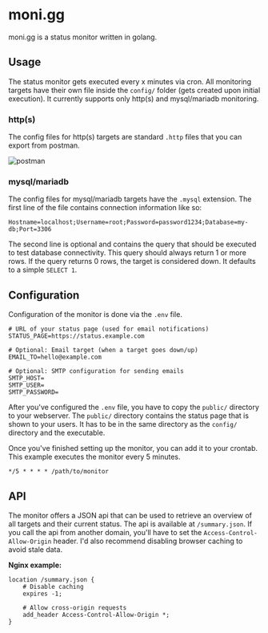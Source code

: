 # moni.gg

moni.gg is a status monitor written in golang.

## Usage
The status monitor gets executed every x minutes via cron. All monitoring targets have their own file inside the `config/` folder (gets created upon initial execution). It currently supports only http(s) and mysql/mariadb monitoring.

### http(s)
The config files for http(s) targets are standard `.http` files that you can export from postman.

![postman](https://i.shrt.day/LOCuCiKo93.png)

### mysql/mariadb
The config files for mysql/mariadb targets have the `.mysql` extension. The first line of the file contains connection information like so:
```
Hostname=localhost;Username=root;Password=password1234;Database=my-db;Port=3306
```
The second line is optional and contains the query that should be executed to test database connectivity. This query should always return 1 or more rows. If the query returns 0 rows, the target is considered down. It defaults to a simple `SELECT 1`.

## Configuration
Configuration of the monitor is done via the `.env` file.
```env
# URL of your status page (used for email notifications)
STATUS_PAGE=https://status.example.com

# Optional: Email target (when a target goes down/up)
EMAIL_TO=hello@example.com

# Optional: SMTP configuration for sending emails
SMTP_HOST=
SMTP_USER=
SMTP_PASSWORD=
```

After you've configured the `.env` file, you have to copy the `public/` directory to your webserver. The `public/` directory contains the status page that is shown to your users. It has to be in the same directory as the `config/` directory and the executable.

Once you've finished setting up the monitor, you can add it to your crontab. This example executes the monitor every 5 minutes.
```cron
*/5 * * * * /path/to/monitor
```

## API
The monitor offers a JSON api that can be used to retrieve an overview of all targets and their current status. The api is available at `/summary.json`. If you call the api from another domain, you'll have to set the `Access-Control-Allow-Origin` header. I'd also recommend disabling browser caching to avoid stale data.

**Nginx example:**
```nginx
location /summary.json {
    # Disable caching
    expires -1;

    # Allow cross-origin requests
    add_header Access-Control-Allow-Origin *;
}
```